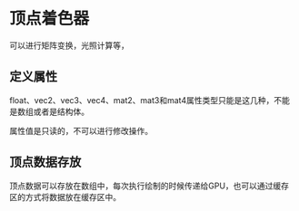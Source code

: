 # 顶点着色器

可以进行矩阵变换，光照计算等，

## 定义属性

float、vec2、vec3、vec4、mat2、mat3和mat4属性类型只能是这几种，不能是数组或者是结构体。

属性值是只读的，不可以进行修改操作。

## 顶点数据存放

顶点数据可以存放在数组中，每次执行绘制的时候传递给GPU，也可以通过缓存区的方式将数据放在缓存区中。